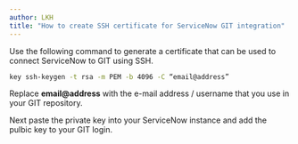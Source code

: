 ```yaml
---
author: LKH
title: "How to create SSH certificate for ServiceNow GIT integration"
---
```


Use the following command to generate a certificate that can be used to connect ServiceNow to GIT using SSH.

```bash
key ssh-keygen -t rsa -m PEM -b 4096 -C “email@address”
```

Replace **email@address** with the e-mail address / username that you use in your GIT repository.

Next paste the private key into your ServiceNow instance and add the pulbic key to your GIT login.